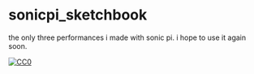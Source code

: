 # sonicpi_sketchbook

the only three performances i made with sonic pi. i hope to use it again soon.

[![CC0](http://mirrors.creativecommons.org/presskit/buttons/88x31/svg/cc-zero.svg)](https://creativecommons.org/publicdomain/zero/1.0)
